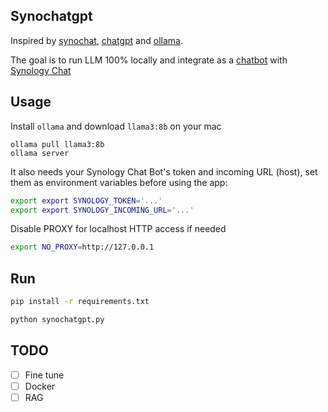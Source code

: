 
## Synochatgpt
Inspired by [synochat](https://github.com/bitcanon/synochat), [chatgpt](https://chat.openai.com) and [ollama](https://ollama.com/).

The goal is to run LLM 100% locally and integrate as a [chatbot](https://kb.synology.com/en-id/DSM/help/Chat/chat_integration?version=7#b_67) with [Synology Chat](https://www.synology.com/en-global/dsm/feature/chat)

## Usage

Install `ollama` and download `llama3:8b` on your mac
```
ollama pull llama3:8b
ollama server
```

It also needs your Synology Chat Bot's token and incoming URL (host), set them as environment variables before using the app:
```bash
export export SYNOLOGY_TOKEN='...'
export export SYNOLOGY_INCOMING_URL='...'
```

Disable PROXY for localhost HTTP access if needed
```bash
export NO_PROXY=http://127.0.0.1
```

## Run
```bash
pip install -r requirements.txt

python synochatgpt.py
```

## TODO
* [ ] Fine tune
* [ ] Docker
* [ ] RAG
